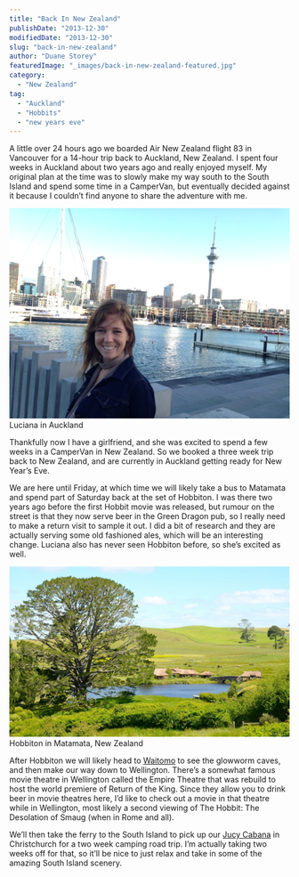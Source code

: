 ```yaml
---
title: "Back In New Zealand"
publishDate: "2013-12-30"
modifiedDate: "2013-12-30"
slug: "back-in-new-zealand"
author: "Duane Storey"
featuredImage: "_images/back-in-new-zealand-featured.jpg"
category:
  - "New Zealand"
tag:
  - "Auckland"
  - "Hobbits"
  - "new years eve"
---
```


A little over 24 hours ago we boarded Air New Zealand flight 83 in Vancouver for a 14-hour trip back to Auckland, New Zealand. I spent four weeks in Auckland about two years ago and really enjoyed myself. My original plan at the time was to slowly make my way south to the South Island and spend some time in a CamperVan, but eventually decided against it because I couldn’t find anyone to share the adventure with me.

![Luciana in Auckland](_images/back-in-new-zealand-1.jpg)Luciana in Auckland



Thankfully now I have a girlfriend, and she was excited to spend a few weeks in a CamperVan in New Zealand. So we booked a three week trip back to New Zealand, and are currently in Auckland getting ready for New Year’s Eve.

We are here until Friday, at which time we will likely take a bus to Matamata and spend part of Saturday back at the set of Hobbiton. I was there two years ago before the first Hobbit movie was released, but rumour on the street is that they now serve beer in the Green Dragon pub, so I really need to make a return visit to sample it out. I did a bit of research and they are actually serving some old fashioned ales, which will be an interesting change. Luciana also has never seen Hobbiton before, so she’s excited as well.

![Hobbiton in Matamata, New Zealand](_images/back-in-new-zealand-2.jpg)Hobbiton in Matamata, New Zealand



After Hobbiton we will likely head to [Waitomo](http://www.waitomo.com/waitomo-glowworm-caves.aspx) to see the glowworm caves, and then make our way down to Wellington. There’s a somewhat famous movie theatre in Wellington called the Empire Theatre that was rebuild to host the world premiere of Return of the King. Since they allow you to drink beer in movie theatres here, I’d like to check out a movie in that theatre while in Wellington, most likely a second viewing of The Hobbit: The Desolation of Smaug (when in Rome and all).

We’ll then take the ferry to the South Island to pick up our [Jucy Cabana](http://www.jucy.co.nz/vehicles/jucy-cabana.aspx) in Christchurch for a two week camping road trip. I’m actually taking two weeks off for that, so it’ll be nice to just relax and take in some of the amazing South Island scenery.